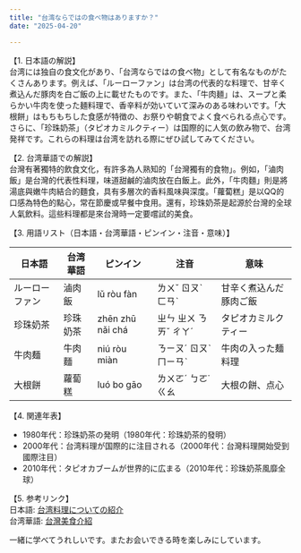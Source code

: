 ```yaml
---
title: "台湾ならではの食べ物はありますか？"
date: "2025-04-20"

---
```


【1. 日本語の解説】  
台湾には独自の食文化があり、「台湾ならではの食べ物」として有名なものがたくさんあります。例えば、「ルーローファン」は台湾の代表的な料理で、甘辛く煮込んだ豚肉を白ご飯の上に載せたものです。また、「牛肉麺」は、スープと柔らかい牛肉を使った麺料理で、香辛料が効いていて深みのある味わいです。「大根餅」はもちもちした食感が特徴の、お祭りや朝食でよく食べられる点心です。さらに、「珍珠奶茶」（タピオカミルクティー）は国際的に人気の飲み物で、台湾発祥です。これらの料理は台湾を訪れる際にぜひ試してみてください。

【2. 台湾華語での解説】  
台灣有著獨特的飲食文化，有許多為人熟知的「台灣獨有的食物」。例如，「滷肉飯」是台灣的代表性料理，味道甜鹹的滷肉放在白飯上。此外，「牛肉麵」則是將湯底與嫩牛肉結合的麵食，具有多層次的香料風味與深度。「蘿蔔糕」是以QQ的口感為特色的點心，常在節慶或早餐中食用。還有，珍珠奶茶是起源於台灣的全球人氣飲料。這些料理都是來台灣時一定要嚐試的美食。

【3. 用語リスト（日本語・台湾華語・ピンイン・注音・意味）】  

| 日本語    | 台湾華語  | ピンイン   | 注音     | 意味                   |
|-----------|-----------|------------|----------|------------------------|
| ルーローファン | 滷肉飯    | lǔ ròu fàn| ㄌㄨˇ ㄖㄡˋ ㄈㄢˋ | 甘辛く煮込んだ豚肉ご飯         |
| 珍珠奶茶   | 珍珠奶茶  | zhēn zhū nǎi chá | ㄓㄣ ㄓㄨ ㄋㄞˇ ㄔㄚˊ | タピオカミルクティー    |
| 牛肉麺     | 牛肉麵    | niú ròu miàn | ㄋㄧㄡˊ ㄖㄡˋ ㄇㄧㄢˋ | 牛肉の入った麺料理         |
| 大根餅     | 蘿蔔糕    | luó bo gāo | ㄌㄨㄛˊ ㄅㄛ˙ ㄍㄠ | 大根の餅、点心              |

【4. 関連年表】  
- 1980年代：珍珠奶茶の発明（1980年代：珍珠奶茶的發明）
- 2000年代：台湾料理が国際的に注目される（2000年代：台灣料理開始受到國際注目）
- 2010年代：タピオカブームが世界的に広まる（2010年代：珍珠奶茶風靡全球）

【5. 参考リンク】  
日本語: [台湾料理についての紹介](https://www.kaigo-no-mikata.com/taiwan-cuisine)  
台湾華語: [台灣美食介紹](https://www.taiwangourmet.gov.tw/taiwan-flavors)

一緒に学べてうれしいです。またお会いできる時を楽しみにしています。
